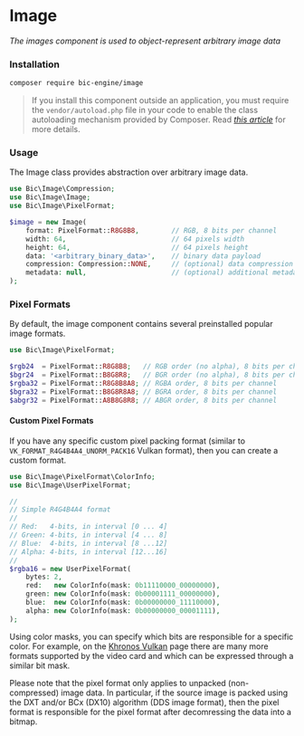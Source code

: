 # Image

_The images component is used to object-represent arbitrary image data_

### Installation <a href="#installation" id="installation"></a>

```bash
composer require bic-engine/image
```

> If you install this component outside an application, you must require
> the `vendor/autoload.php` file in your code to enable the class autoloading
> mechanism provided by Composer.
> Read [_this article_](https://getcomposer.org/doc/00-intro.md) for more details.

### Usage

The Image class provides abstraction over arbitrary image data.

```php
use Bic\Image\Compression;
use Bic\Image\Image;
use Bic\Image\PixelFormat;

$image = new Image(
    format: PixelFormat::R8G8B8,        // RGB, 8 bits per channel
    width: 64,                          // 64 pixels width
    height: 64,                         // 64 pixels height
    data: '<arbitrary_binary_data>',    // binary data payload
    compression: Compression::NONE,     // (optional) data compression
    metadata: null,                     // (optional) additional metadata info
);
```

### Pixel Formats

By default, the image component contains several preinstalled
popular image formats.

```php
use Bic\Image\PixelFormat;

$rgb24  = PixelFormat::R8G8B8;   // RGB order (no alpha), 8 bits per channel
$bgr24  = PixelFormat::B8G8R8;   // BGR order (no alpha), 8 bits per channel
$rgba32 = PixelFormat::R8G8B8A8; // RGBA order, 8 bits per channel
$bgra32 = PixelFormat::B8G8R8A8; // BGRA order, 8 bits per channel
$abgr32 = PixelFormat::A8B8G8R8; // ABGR order, 8 bits per channel
```

#### Custom Pixel Formats

If you have any specific custom pixel packing format (similar to
`VK_FORMAT_R4G4B4A4_UNORM_PACK16` Vulkan format), then you can create a
custom format.

```php
use Bic\Image\PixelFormat\ColorInfo;
use Bic\Image\UserPixelFormat;

//
// Simple R4G4B4A4 format 
//
// Red:   4-bits, in interval [0 ... 4]
// Green: 4-bits, in interval [4 ... 8]
// Blue:  4-bits, in interval [8 ...12]
// Alpha: 4-bits, in interval [12...16]
//
$rgba16 = new UserPixelFormat(
    bytes: 2,
    red:   new ColorInfo(mask: 0b11110000_00000000),
    green: new ColorInfo(mask: 0b00001111_00000000),
    blue:  new ColorInfo(mask: 0b00000000_11110000),
    alpha: new ColorInfo(mask: 0b00000000_00001111),
);
```

Using color masks, you can specify which bits are responsible for a specific
color. For example, on the [Khronos Vulkan](https://registry.khronos.org/vulkan/site/spec/latest/chapters/formats.html) page there are many more
formats supported by the video card and which can be expressed through a
similar bit mask.

Please note that the pixel format only applies to unpacked (non-compressed)
image data. In particular, if the source image is packed using the DXT and/or
BCx (DX10) algorithm (DDS image format), then the pixel format is responsible
for the pixel format after decomressing the data into a bitmap.
